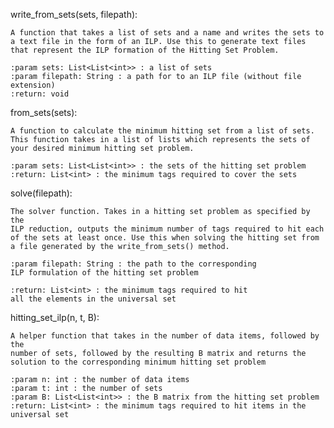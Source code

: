 write_from_sets(sets, filepath):
    
    A function that takes a list of sets and a name and writes the sets to 
    a text file in the form of an ILP. Use this to generate text files
    that represent the ILP formation of the Hitting Set Problem.
    
    :param sets: List<List<int>> : a list of sets 
    :param filepath: String : a path for to an ILP file (without file extension) 
    :return: void

from_sets(sets):
    
    A function to calculate the minimum hitting set from a list of sets.
    This function takes in a list of lists which represents the sets of 
    your desired minimum hitting set problem.
    
    :param sets: List<List<int>> : the sets of the hitting set problem
    :return: List<int> : the minimum tags required to cover the sets

solve(filepath):
    
    The solver function. Takes in a hitting set problem as specified by the
    ILP reduction, outputs the minimum number of tags required to hit each
    of the sets at least once. Use this when solving the hitting set from
    a file generated by the write_from_sets() method.

    :param filepath: String : the path to the corresponding 
    ILP formulation of the hitting set problem

    :return: List<int> : the minimum tags required to hit 
    all the elements in the universal set

hitting_set_ilp(n, t, B):
    
    A helper function that takes in the number of data items, followed by the 
    number of sets, followed by the resulting B matrix and returns the
    solution to the corresponding minimum hitting set problem

    :param n: int : the number of data items
    :param t: int : the number of sets
    :param B: List<List<int>> : the B matrix from the hitting set problem
    :return: List<int> : the minimum tags required to hit items in the universal set